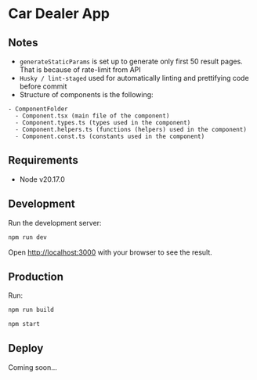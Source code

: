 # Car Dealer App

## Notes
- `generateStaticParams` is set up to generate only first 50 result pages. That is because of rate-limit from API
- `Husky / lint-staged` used for automatically linting and prettifying code before commit
- Structure of components is the following:
```
- ComponentFolder
  - Component.tsx (main file of the component)
  - Component.types.ts (types used in the component)
  - Component.helpers.ts (functions (helpers) used in the component)
  - Component.const.ts (constants used in the component)
```

## Requirements

- Node v20.17.0

## Development

Run the development server:

```bash
npm run dev
```

Open [http://localhost:3000](http://localhost:3000) with your browser to see the result.

## Production

Run:

```bash
npm run build
```

```bash
npm start
```

## Deploy

Coming soon...